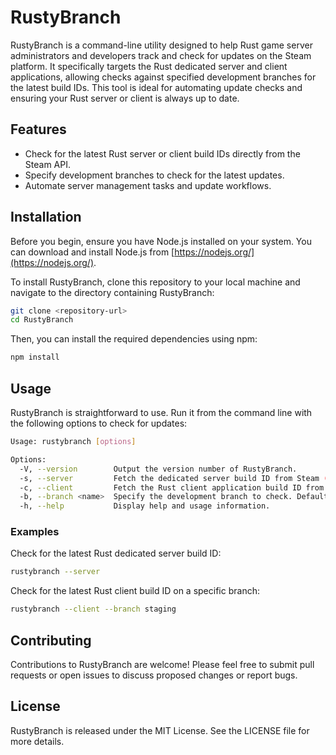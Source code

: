 # RustyBranch

RustyBranch is a command-line utility designed to help Rust game server administrators and developers track and check for updates on the Steam platform. It specifically targets the Rust dedicated server and client applications, allowing checks against specified development branches for the latest build IDs. This tool is ideal for automating update checks and ensuring your Rust server or client is always up to date.

## Features

- Check for the latest Rust server or client build IDs directly from the Steam API.
- Specify development branches to check for the latest updates.
- Automate server management tasks and update workflows.

## Installation

Before you begin, ensure you have Node.js installed on your system. You can download and install Node.js from [https://nodejs.org/](https://nodejs.org/).

To install RustyBranch, clone this repository to your local machine and navigate to the directory containing RustyBranch:

```sh
git clone <repository-url>
cd RustyBranch
```

Then, you can install the required dependencies using npm:

```sh
npm install
```

## Usage

RustyBranch is straightforward to use. Run it from the command line with the following options to check for updates:

```sh
Usage: rustybranch [options]

Options:
  -V, --version        Output the version number of RustyBranch.
  -s, --server         Fetch the dedicated server build ID from Steam (default).
  -c, --client         Fetch the Rust client application build ID from Steam.
  -b, --branch <name>  Specify the development branch to check. Defaults to "public".
  -h, --help           Display help and usage information.
```

### Examples

Check for the latest Rust dedicated server build ID:

```sh
rustybranch --server
```

Check for the latest Rust client build ID on a specific branch:

```sh
rustybranch --client --branch staging
```

## Contributing

Contributions to RustyBranch are welcome! Please feel free to submit pull requests or open issues to discuss proposed changes or report bugs.

## License

RustyBranch is released under the MIT License. See the LICENSE file for more details.

